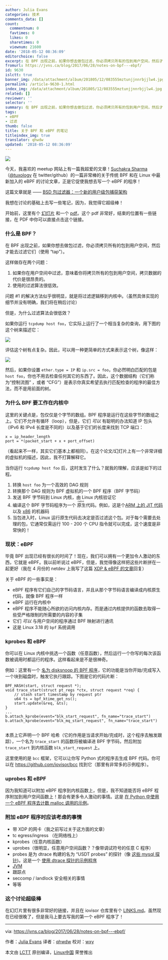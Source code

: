```yaml
---
author: Julia Evans
categories: 技术
comments_data: []
count:
  commentnum: 0
  favtimes: 0
  likes: 0
  sharetimes: 0
  viewnum: 21600
date: '2018-05-12 08:36:09'
editorchoice: false
excerpt: 在 BPF 出现之前，如果你想去做包过滤，你必须拷贝所有的包到用户空间，然后才能去过滤它们
fromurl: https://jvns.ca/blog/2017/06/28/notes-on-bpf---ebpf/
id: 9630
islctt: true
banner_img: /data/attachment/album/201805/12/083555mztunjjnnrbjjlw4.jpg
permalink: /article-9630-1.html
index_img: /data/attachment/album/201805/12/083555mztunjjnnrbjjlw4.jpg.thumb.jpg
related: []
reviewer: ''
selector: ''
summary: 在 BPF 出现之前，如果你想去做包过滤，你必须拷贝所有的包到用户空间，然后才能去过滤它们
tags:
- eBPF
- 过滤
thumb: false
title: 关于 BPF 和 eBPF 的笔记
titleindex_img: true
translator: qhwdw
updated: '2018-05-12 08:36:09'
---
```


![](/data/attachment/album/201805/12/083555mztunjjnnrbjjlw4.jpg)


今天，我喜欢的 meetup 网站上有一篇我超爱的文章！[Suchakra Sharma](http://suchakra.in/)（[@tuxology](https://twitter.com/tuxology) 在 twitter/github）的一篇非常棒的关于传统 BPF 和在 Linux 中最新加入的 eBPF 的讨论文章，正是它促使我想去写一个 eBPF 的程序！


这篇文章就是 —— [BSD 包过滤器：一个新的用户级包捕获架构](http://www.vodun.org/papers/net-papers/van_jacobson_the_bpf_packet_filter.pdf)


我想在讨论的基础上去写一些笔记，因为，我觉得它超级棒！


开始前，这里有个 [幻灯片](https://speakerdeck.com/tuxology/the-bsd-packet-filter) 和一个 [pdf](http://step.polymtl.ca/%7Esuchakra/PWL-Jun28-MTL.pdf)。这个 pdf 非常好，结束的位置有一些链接，在 PDF 中你可以直接点击这个链接。


### 什么是 BPF？


在 BPF 出现之前，如果你想去做包过滤，你必须拷贝所有的包到用户空间，然后才能去过滤它们（使用 “tap”）。


这样做存在两个问题：


1. 如果你在用户空间中过滤，意味着你将拷贝所有的包到用户空间，拷贝数据的代价是很昂贵的。
2. 使用的过滤算法很低效。


问题 #1 的解决方法似乎很明显，就是将过滤逻辑移到内核中。（虽然具体实现的细节并没有明确，我们将在稍后讨论）


但是，为什么过滤算法会很低效？


如果你运行 `tcpdump host foo`，它实际上运行了一个相当复杂的查询，用下图的这个树来描述它：


![](/data/attachment/album/201805/12/083612y4v2r8vbfcjvr1vo.png)


评估这个树有点复杂。因此，可以用一种更简单的方式来表示这个树，像这样：


![](/data/attachment/album/201805/12/083613px2ddm0nxrrmn2nm.png)


然后，如果你设置 `ether.type = IP` 和 `ip.src = foo`，你必然明白匹配的包是 `host foo`，你也不用去检查任何其它的东西了。因此，这个数据结构（它们称为“控制流图” ，或者 “CFG”）是表示你真实希望去执行匹配检查的程序的最佳方法，而不是用前面的树。


### 为什么 BPF 要工作在内核中


这里的关键点是，包仅仅是个字节的数组。BPF 程序是运行在这些字节的数组之上。它们不允许有循环（loop），但是，它们 *可以* 有聪明的办法知道 IP 包头（IPv6 和 IPv4 长度是不同的）以及基于它们的长度来找到 TCP 端口：



```
x = ip_header_length
port = *(packet_start + x + port_offset) 

```

（看起来不一样，其实它们基本上都相同）。在这个论文/幻灯片上有一个非常详细的虚拟机的描述，因此，我不打算解释它。


当你运行 `tcpdump host foo` 后，这时发生了什么？就我的理解，应该是如下的过程。


1. 转换 `host foo` 为一个高效的 DAG 规则
2. 转换那个 DAG 规则为 BPF 虚拟机的一个 BPF 程序（BPF 字节码）
3. 发送 BPF 字节码到 Linux 内核，由 Linux 内核验证它
4. 编译这个 BPF 字节码程序为一个<ruby> 原生 <rt>  native </rt></ruby>代码。例如，这是个[ARM 上的 JIT 代码](https://github.com/torvalds/linux/blob/v4.10/arch/arm/net/bpf_jit_32.c#L512) 以及 [x86](https://github.com/torvalds/linux/blob/v3.18/arch/x86/net/bpf_jit_comp.c#L189) 的机器码
5. 当包进入时，Linux 运行原生代码去决定是否过滤这个包。对于每个需要去处理的包，它通常仅需运行 100 - 200 个 CPU 指令就可以完成，这个速度是非常快的！


### 现状：eBPF


毕竟 BPF 出现已经有很长的时间了！现在，我们可以拥有一个更加令人激动的东西，它就是 eBPF。我以前听说过 eBPF，但是，我觉得像这样把这些片断拼在一起更好（我在 4 月份的 netdev 上我写了这篇 [XDP & eBPF 的文章](https://jvns.ca/blog/2017/04/07/xdp-bpf-tutorial/)回复）


关于 eBPF 的一些事实是：


* eBPF 程序有它们自己的字节码语言，并且从那个字节码语言编译成内核原生代码，就像 BPF 程序一样
* eBPF 运行在内核中
* eBPF 程序不能随心所欲的访问内核内存。而是通过内核提供的函数去取得一些受严格限制的所需要的内容的子集
* 它们 *可以* 与用户空间的程序通过 BPF 映射进行通讯
* 这是 Linux 3.18 的 `bpf` 系统调用


### kprobes 和 eBPF


你可以在 Linux 内核中挑选一个函数（任意函数），然后运行一个你写的每次该函数被调用时都运行的程序。这样看起来是不是很神奇。


例如：这里有一个 [名为 disksnoop 的 BPF 程序](https://github.com/iovisor/bcc/blob/0c8c179fc1283600887efa46fe428022efc4151b/examples/tracing/disksnoop.py)，它的功能是当你开始/完成写入一个块到磁盘时，触发它执行跟踪。下图是它的代码片断：



```
BPF_HASH(start, struct request *);
void trace_start(struct pt_regs *ctx, struct request *req) {
    // stash start timestamp by request ptr
    u64 ts = bpf_ktime_get_ns();
    start.update(&req, &ts);
}
...
b.attach_kprobe(event="blk_start_request", fn_name="trace_start")
b.attach_kprobe(event="blk_mq_start_request", fn_name="trace_start")


```

本质上它声明一个 BPF 哈希（它的作用是当请求开始/完成时，这个程序去触发跟踪），一个名为 `trace_start` 的函数将被编译进 BPF 字节码，然后附加 `trace_start` 到内核函数 `blk_start_request` 上。


这里使用的是 `bcc` 框架，它可以让你写 Python 式的程序去生成 BPF 代码。你可以在 <https://github.com/iovisor/bcc> 找到它（那里有非常多的示例程序）。


### uprobes 和 eBPF


因为我知道可以附加 eBPF 程序到内核函数上，但是，我不知道能否将 eBPF 程序附加到用户空间函数上！那会有更多令人激动的事情。这是 [在 Python 中使用一个 eBPF 程序去计数 malloc 调用的示例](https://github.com/iovisor/bcc/blob/00f662dbea87a071714913e5c7382687fef6a508/tests/lua/test_uprobes.lua)。


### 附加 eBPF 程序时应该考虑的事情


* 带 XDP 的网卡（我之前写过关于这方面的文章）
* tc egress/ingress （在网络栈上）
* kprobes（任意内核函数）
* uprobes（很明显，任意用户空间函数？？像带调试符号的任意 C 程序）
* probes 是为 dtrace 构建的名为 “USDT probes” 的探针（像 [这些 mysql 探针](https://dev.mysql.com/doc/refman/5.7/en/dba-dtrace-ref-query.html))。这是一个 [使用 dtrace 探针的示例程序](https://github.com/iovisor/bcc/blob/master/examples/tracing/mysqld_query.py)
* [JVM](http://blogs.microsoft.co.il/sasha/2016/03/31/probing-the-jvm-with-bpfbcc/)
* 跟踪点
* seccomp / landlock 安全相关的事情
* 等等


### 这个讨论超级棒


在幻灯片里有很多非常好的链接，并且在 iovisor 仓库里有个 [LINKS.md](https://github.com/iovisor/bcc/blob/master/LINKS.md)。虽然现在已经很晚了，但是我马上要去写我的第一个 eBPF 程序了！




---


via: <https://jvns.ca/blog/2017/06/28/notes-on-bpf---ebpf/>


作者：[Julia Evans](https://jvns.ca/)  译者：[qhwdw](https://github.com/qhwdw) 校对：[wxy](https://github.com/wxy)


本文由 [LCTT](https://github.com/LCTT/TranslateProject) 原创编译，[Linux中国](https://linux.cn/) 荣誉推出